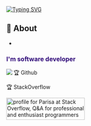[![Typing SVG](http://readme-typing-svg.herokuapp.com?font=Times+New+Roman&pause=1000&color=310B7A&center=true&vCenter=true&width=435&lines=Hi!+;myName+%3D+%22Parisa%22)](https://git.io/typing-svg)

## 🧐 About
- <br />

<h3 style="color:#310B7A;" >I'm software developer</h3>



🏆 Github
 &nbsp;
    <img align="left" src="https://github-readme-stats.vercel.app/api?username=parisa-hr&show_icons=true&hide_border=true">


🏆 StackOverflow

<a href="https://stackoverflow.com/users/9484913/parisa-h-r"><img src="https://stackoverflow.com/users/flair/9484913.png" width="208" height="58" alt="profile for Parisa at Stack Overflow, Q&amp;A for professional and enthusiast programmers" title="profile for Parisa at Stack Overflow, Q&amp;A for professional and enthusiast programmers"></a>
